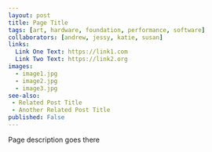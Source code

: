 ```yaml
---
layout: post
title: Page Title
tags: [art, hardware, foundation, performance, software]
collaborators: [andrew, jessy, katie, susan]
links:
  Link One Text: https://link1.com
  Link Two Text: https://link2.org
images:
  - image1.jpg
  - image2.jpg
  - image3.jpg
see-also:
 - Related Post Title
 - Another Related Post Title
published: False
---
```

Page description goes there
